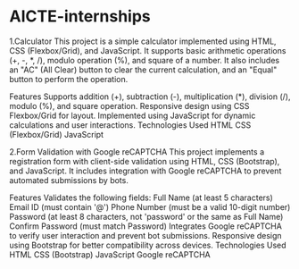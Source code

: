 # AICTE-internships

1.Calculator
This project is a simple calculator implemented using HTML, CSS (Flexbox/Grid), and JavaScript. It supports basic arithmetic operations (+, -, *, /), modulo operation (%), and square of a number. It also includes an "AC" (All Clear) button to clear the current calculation, and an "Equal" button to perform the operation.

Features
Supports addition (+), subtraction (-), multiplication (*), division (/), modulo (%), and square operation.
Responsive design using CSS Flexbox/Grid for layout.
Implemented using JavaScript for dynamic calculations and user interactions.
Technologies Used
HTML
CSS (Flexbox/Grid)
JavaScript


2.Form Validation with Google reCAPTCHA
This project implements a registration form with client-side validation using HTML, CSS (Bootstrap), and JavaScript. It includes integration with Google reCAPTCHA to prevent automated submissions by bots.

Features
Validates the following fields:
Full Name (at least 5 characters)
Email ID (must contain '@')
Phone Number (must be a valid 10-digit number)
Password (at least 8 characters, not 'password' or the same as Full Name)
Confirm Password (must match Password)
Integrates Google reCAPTCHA to verify user interaction and prevent bot submissions.
Responsive design using Bootstrap for better compatibility across devices.
Technologies Used
HTML
CSS (Bootstrap)
JavaScript
Google reCAPTCHA

